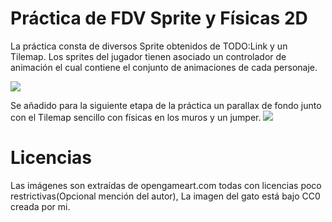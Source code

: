 # Práctica de FDV Sprite y Físicas 2D

La práctica consta de diversos Sprite obtenidos de TODO:Link y un Tilemap. Los sprites del jugador tienen asociado un controlador de animación
el cual contiene el conjunto de animaciones de cada personaje.

![](record.gif)

Se añadido para la siguiente etapa de la práctica un parallax de fondo junto con el Tilemap sencillo con físicas en los muros y un jumper.
![](record2.gif)


# Licencias
Las imágenes son extraídas de opengameart.com todas con licencias poco restrictivas(Opcional mención del autor), La imagen del gato está bajo CC0 creada por mi.
